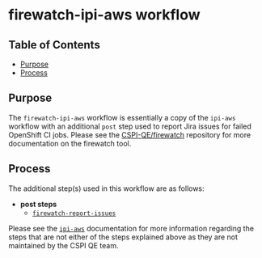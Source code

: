 # firewatch-ipi-aws workflow<!-- omit from toc -->

## Table of Contents<!-- omit from toc -->

- [Purpose](#purpose)
- [Process](#process)

## Purpose

The `firewatch-ipi-aws` workflow is essentially a copy of the `ipi-aws` workflow with an additional `post` step used to report Jira issues for failed OpenShift CI jobs. Please see the [CSPI-QE/firewatch](https://github.com/CSPI-QE/firewatch) repository for more documentation on the firewatch tool.

## Process

The additional step(s) used in this workflow are as follows:

- **post steps**
  - [`firewatch-report-issues`](../../report-issues/firewatch-report-issues-ref.yaml)

Please see the [`ipi-aws`](https://steps.ci.openshift.org/workflow/ipi-aws) documentation for more information regarding the steps that are not either of the steps explained above as they are not maintained by the CSPI QE team.